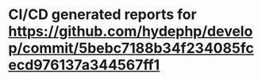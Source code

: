 # CI/CD generated reports for https://github.com/hydephp/develop/commit/5bebc7188b34f234085fcecd976137a344567ff1

